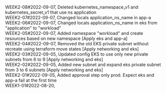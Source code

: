 WEEK2-08#2022-09-07, Deleted kubernetes_namespace_v1 and kubernetes_secret_v1 that use ns application  
WEEK2-07#2022-09-07, Changed locals application_ns_name in app-a  
WEEK2-06#2022-09-07, Changed locals application_ns_name in eks from "application" to "workload"   
WEEK2-05#2022-09-07, Added namespace "workload" and create resources based on new namespace [Apply eks and app-a]  
WEEK2-04#2022-09-07, Removed the old EKS private subnet without recreate using terraform move states [Apply networking and eks]  
WEEK2-03#2022-09-05, Updated config EKS to use only new private subnets from 6 to 9 [Apply networking and eks]  
WEEK2-02#2022-09-05, Added new subnet and expand eks private subnet from 3 to 6 subnets [Apply networking and eks]  
WEEK2-01#2022-09-05, Added approval step only prod. Expect eks and app-a fail at the first time  
WEEK1-01#2022-08-20,   
